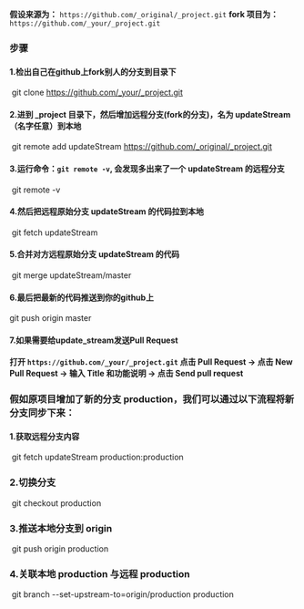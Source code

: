 **假设来源为：**  `https://github.com/_original/_project.git`
**fork 项目为：** `https://github.com/_your/_project.git`



### 步骤

#### 1.检出自己在github上fork别人的分支到目录下 

​    git clone https://github.com/_your/_project.git

#### 2.进到 _project 目录下，然后增加远程分支(fork的分支)，名为 updateStream（名字任意）到本地

​    git remote add updateStream https://github.com/_original/_project.git

#### 3.运行命令：`git remote -v`, 会发现多出来了一个 updateStream 的远程分支

​    git remote -v

#### 4.然后把远程原始分支 updateStream 的代码拉到本地 

​    git fetch updateStream 

#### 5.合并对方远程原始分支 updateStream 的代码

​    git merge updateStream/master

#### 6.最后把最新的代码推送到你的github上

  git push origin master

#### 7.如果需要给update_stream发送Pull Request

  **打开 `https://github.com/_your/_project.git` 
  点击 Pull Request -> 点击 New Pull Request -> 输入 Title 和功能说明 -> 点击 Send pull request**



### 假如原项目增加了新的分支 production，我们可以通过以下流程将新分支同步下来：

#### 1.获取远程分支内容

​	git fetch updateStream production:production

### 2.切换分支

​	git checkout production

### 3.推送本地分支到 origin

​	git push origin production

### 4.关联本地 production 与远程 production

​	git branch --set-upstream-to=origin/production production